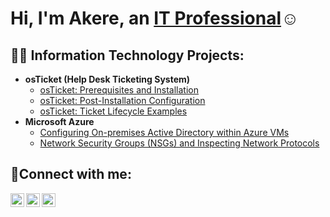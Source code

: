 <h1>Hi, I'm Akere, an <a href="https://linkedin.com/in/suleman-akere">IT Professional</a>☺</h1>

<h2>👨‍💻 Information Technology Projects:</h2>

- <b>osTicket (Help Desk Ticketing System)</b>
  - [osTicket: Prerequisites and Installation](https://github.com/Akeresuleman/osticket-prereqs)
  - [osTicket: Post-Installation Configuration](https://github.com/Akeresuleman/post-install-config)
  - [osTicket: Ticket Lifecycle Examples](https://github.com/Akeresuleman/ticket-lifecycle)
- <b>Microsoft Azure</b>
  - [Configuring On-premises Active Directory within Azure VMs](https://github.com/Akeresuleman/configure-ad)
  - [Network Security Groups (NSGs) and Inspecting Network Protocols](https://github.com/Akeresuleman/azure-network-protocols)

<h2>🤳Connect with me:</h2>

[<img align="left" alt="Josh | Twitter" width="22px" src="https://cdn.jsdelivr.net/npm/simple-icons@v3/icons/twitter.svg" />](https://twitter.com/akere_nick?s=21&t=iL12z-vyrygC4j8la7bQ9A)
[<img align="left" alt="https://www.linkedin.com/in/suleman-akere-mumencha-181934264/ | LinkedIn" width="22px" src="https://cdn.jsdelivr.net/npm/simple-icons@v3/icons/linkedin.svg" />](https://linkedin.com/in/suleman-akere)
[<img align="left" alt="Josh | Instagram" width="22px" src="https://cdn.jsdelivr.net/npm/simple-icons@v3/icons/instagram.svg" />](https://instagram.com/nick23776?igshid=NGExMmI2YTkyZg==)
